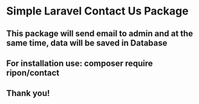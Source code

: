 # Simple Laravel Contact Us Package

## This package will send email to admin and at the same time, data will be saved in Database

## For installation use: composer require ripon/contact

## Thank you!

